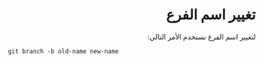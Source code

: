 <div dir="rtl">

# تغيير اسم الفرع

لتغيير اسم الفرع نستخدم الأمر التالي: 


<div dir="ltr">

```
 git branch -b old-name new-name
```
</div>
